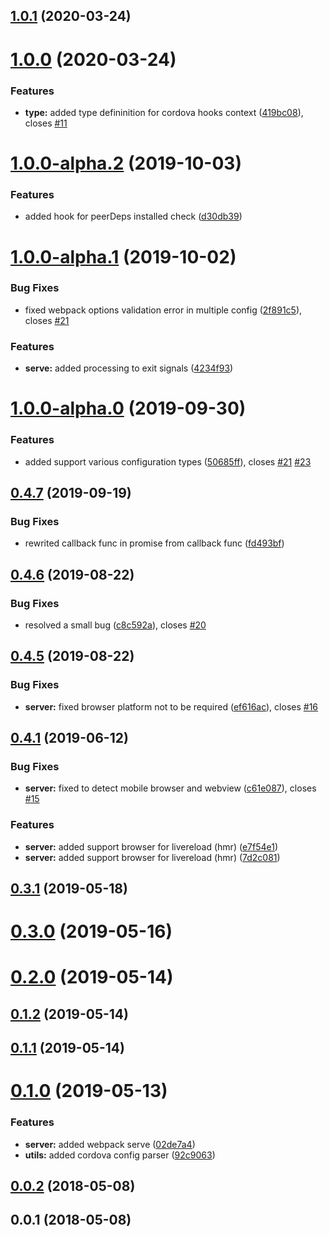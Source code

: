 <a name="1.0.1"></a>

## [1.0.1](https://github.com/kotarella1110/cordova-plugin-webpack/compare/v1.0.0...v1.0.1) (2020-03-24)

<a name="1.0.0"></a>

# [1.0.0](https://github.com/kotarella1110/cordova-plugin-webpack/compare/v1.0.0-alpha.2...v1.0.0) (2020-03-24)

### Features

- **type:** added type defininition for cordova hooks context ([419bc08](https://github.com/kotarella1110/cordova-plugin-webpack/commit/419bc08)), closes [#11](https://github.com/kotarella1110/cordova-plugin-webpack/issues/11)

<a name="1.0.0-alpha.2"></a>

# [1.0.0-alpha.2](https://github.com/kotarella1110/cordova-plugin-webpack/compare/v1.0.0-alpha.1...v1.0.0-alpha.2) (2019-10-03)

### Features

- added hook for peerDeps installed check ([d30db39](https://github.com/kotarella1110/cordova-plugin-webpack/commit/d30db39))

<a name="1.0.0-alpha.1"></a>

# [1.0.0-alpha.1](https://github.com/kotarella1110/cordova-plugin-webpack/compare/v1.0.0-alpha.0...v1.0.0-alpha.1) (2019-10-02)

### Bug Fixes

- fixed webpack options validation error in multiple config ([2f891c5](https://github.com/kotarella1110/cordova-plugin-webpack/commit/2f891c5)), closes [#21](https://github.com/kotarella1110/cordova-plugin-webpack/issues/21)

### Features

- **serve:** added processing to exit signals ([4234f93](https://github.com/kotarella1110/cordova-plugin-webpack/commit/4234f93))

<a name="1.0.0-alpha.0"></a>

# [1.0.0-alpha.0](https://github.com/kotarella1110/cordova-plugin-webpack/compare/v0.4.7...v1.0.0-alpha.0) (2019-09-30)

### Features

- added support various configuration types ([50685ff](https://github.com/kotarella1110/cordova-plugin-webpack/commit/50685ff)), closes [#21](https://github.com/kotarella1110/cordova-plugin-webpack/issues/21) [#23](https://github.com/kotarella1110/cordova-plugin-webpack/issues/23)

<a name="0.4.7"></a>

## [0.4.7](https://github.com/kotarella1110/cordova-plugin-webpack/compare/v0.4.6...v0.4.7) (2019-09-19)

### Bug Fixes

- rewrited callback func in promise from callback func ([fd493bf](https://github.com/kotarella1110/cordova-plugin-webpack/commit/fd493bf))

<a name="0.4.6"></a>

## [0.4.6](https://github.com/kotarella1110/cordova-plugin-webpack/compare/v0.4.5...v0.4.6) (2019-08-22)

### Bug Fixes

- resolved a small bug ([c8c592a](https://github.com/kotarella1110/cordova-plugin-webpack/commit/c8c592a)), closes [#20](https://github.com/kotarella1110/cordova-plugin-webpack/issues/20)

<a name="0.4.5"></a>

## [0.4.5](https://github.com/kotarella1110/cordova-plugin-webpack/compare/v0.4.1...v0.4.5) (2019-08-22)

### Bug Fixes

- **server:** fixed browser platform not to be required ([ef616ac](https://github.com/kotarella1110/cordova-plugin-webpack/commit/ef616ac)), closes [#16](https://github.com/kotarella1110/cordova-plugin-webpack/issues/16)

<a name="0.4.1"></a>

## [0.4.1](https://github.com/kotarella1110/cordova-plugin-webpack/compare/v0.3.1...v0.4.1) (2019-06-12)

### Bug Fixes

- **server:** fixed to detect mobile browser and webview ([c61e087](https://github.com/kotarella1110/cordova-plugin-webpack/commit/c61e087)), closes [#15](https://github.com/kotarella1110/cordova-plugin-webpack/issues/15)

### Features

- **server:** added support browser for livereload (hmr) ([e7f54e1](https://github.com/kotarella1110/cordova-plugin-webpack/commit/e7f54e1))
- **server:** added support browser for livereload (hmr) ([7d2c081](https://github.com/kotarella1110/cordova-plugin-webpack/commit/7d2c081))

<a name="0.3.1"></a>

## [0.3.1](https://github.com/kotarella1110/cordova-plugin-webpack/compare/v0.3.0...v0.3.1) (2019-05-18)

<a name="0.3.0"></a>

# [0.3.0](https://github.com/kotarella1110/cordova-plugin-webpack/compare/v0.2.0...v0.3.0) (2019-05-16)

<a name="0.2.0"></a>

# [0.2.0](https://github.com/kotarella1110/cordova-plugin-webpack/compare/v0.1.2...v0.2.0) (2019-05-14)

<a name="0.1.2"></a>

## [0.1.2](https://github.com/kotarella1110/cordova-plugin-webpack/compare/v0.1.1...v0.1.2) (2019-05-14)

<a name="0.1.1"></a>

## [0.1.1](https://github.com/kotarella1110/cordova-plugin-webpack/compare/v0.1.0...v0.1.1) (2019-05-14)

<a name="0.1.0"></a>

# [0.1.0](https://github.com/kotarella1110/cordova-plugin-webpack/compare/v0.0.2...v0.1.0) (2019-05-13)

### Features

- **server:** added webpack serve ([02de7a4](https://github.com/kotarella1110/cordova-plugin-webpack/commit/02de7a4))
- **utils:** added cordova config parser ([92c9063](https://github.com/kotarella1110/cordova-plugin-webpack/commit/92c9063))

<a name="0.0.2"></a>

## [0.0.2](https://github.com/kotarella1110/cordova-plugin-webpack/compare/v0.0.1...v0.0.2) (2018-05-08)

<a name="0.0.1"></a>

## 0.0.1 (2018-05-08)
